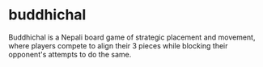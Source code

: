 # buddhichal
 Buddhichal is a Nepali board game of strategic placement and movement, where players compete to align their 3 pieces while blocking their opponent's attempts to do the same.
